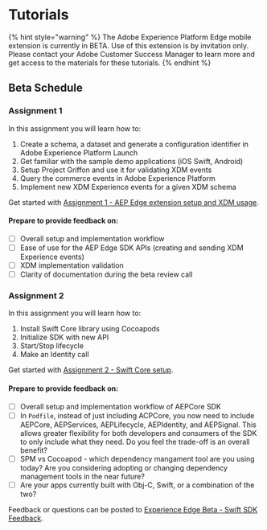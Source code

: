 # Tutorials

{% hint style="warning" %}
The Adobe Experience Platform Edge mobile extension is currently in BETA. Use of this extension is by invitation only. Please contact your Adobe Customer Success Manager to learn more and get access to the materials for these tutorials.
{% endhint %}

## Beta Schedule

### Assignment 1

In this assignment you will learn how to:

1. Create a schema, a dataset and generate a configuration identifier in Adobe Experience Platform Launch 
2. Get familiar with the sample demo applications \(iOS Swift, Android\)
3. Setup Project Griffon and use it for validating XDM events
4. Query the commerce events in Adobe Experience Platform
5. Implement new XDM Experience events for a given XDM schema

Get started with [Assignment 1 - AEP Edge extension setup and XDM usage](https://aep-sdks.gitbook.io/docs/beta/experience-platform-extension/tutorials/tutorial-1-edge-extension-setup).

#### Prepare to provide feedback on:

* [ ] Overall setup and implementation workflow
* [ ] Ease of use for the AEP Edge SDK APIs \(creating and sending XDM Experience events\)
* [ ] XDM implementation validation
* [ ] Clarity of documentation during the beta review call

### Assignment 2

In this assignment you will learn how to:

1. Install Swift Core library using Cocoapods
2. Initialize SDK with new API
3. Start/Stop lifecycle
4. Make an Identity call

Get started with [Assignment 2 - Swift Core setup](https://aep-sdks.gitbook.io/docs/beta/experience-platform-extension/tutorials/tutorial-2-swift-core-setup).

#### Prepare to provide feedback on:

* [ ] Overall setup and implementation workflow of AEPCore SDK
* [ ] In `Podfile`, instead of just including ACPCore, you now need to include AEPCore, AEPServices, AEPLifecycle, AEPIdentity, and AEPSignal. This allows greater flexibility for both developers and consumers of the SDK to only include what they need. Do you feel the trade-off is an overall benefit?
* [ ] SPM vs Cocoapod - which dependency mangament tool are you using today? Are you considering adopting or changing dependency management tools in the near future?
* [ ] Are your apps currently built with Obj-C, Swift, or a combination of the two?

Feedback or questions can be posted to [Experience Edge Beta - Swift SDK Feedback](https://github.com/adobe/aepsdk-core-ios/issues/427).

